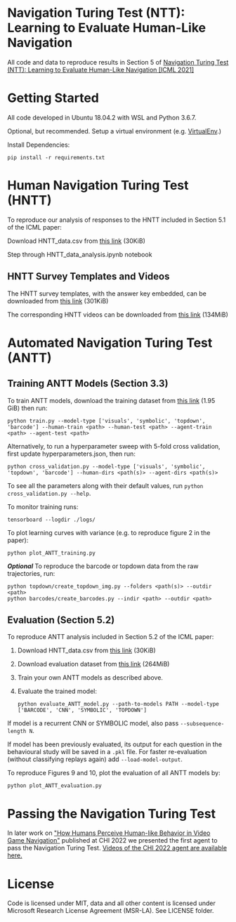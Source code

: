 # Navigation Turing Test (NTT): Learning to Evaluate Human-Like Navigation
All code and data to reproduce results in Section 5 of [Navigation Turing Test (NTT): Learning to Evaluate Human-Like Navigation [ICML 2021]](https://arxiv.org/abs/2105.09637)

# Getting Started

All code developed in Ubuntu 18.04.2 with WSL and Python 3.6.7.

Optional, but recommended. Setup a virtual environment (e.g. [VirtualEnv](https://virtualenv.pypa.io/).)

Install Dependencies:

    pip install -r requirements.txt

# Human Navigation Turing Test (HNTT)
To reproduce our analysis of responses to the HNTT included in Section 5.1 of the ICML paper:

Download HNTT_data.csv from [this link](https://huggingface.co/datasets/microsoft/ntt-icml2021/blob/main/HNTT_data.csv) (30KiB)

Step through HNTT_data_analysis.ipynb notebook

## HNTT Survey Templates and Videos
The HNTT survey templates, with the answer key embedded, can be downloaded from [this link](https://huggingface.co/datasets/microsoft/ntt-icml2021/blob/main/icml2021-hntt-survey-templates.zip) (301KiB) 

The corresponding HNTT videos can be downloaded from [this link](https://huggingface.co/datasets/microsoft/ntt-icml2021/blob/main/icml2021-hntt-videos.zip) (134MiB)

# Automated Navigation Turing Test (ANTT)
## Training ANTT Models (Section 3.3)
To train ANTT models, download the training dataset from [this link](https://huggingface.co/datasets/microsoft/ntt-icml2021/blob/main/ICML2021-train-data.zip) (1.95 GiB) then run:

    python train.py --model-type ['visuals', 'symbolic', 'topdown', 'barcode'] --human-train <path> --human-test <path> --agent-train <path> --agent-test <path>

Alternatively, to run a hyperparameter sweep with 5-fold cross validation, first update hyperparameters.json, then run:
    
    python cross_validation.py --model-type ['visuals', 'symbolic', 'topdown', 'barcode'] --human-dirs <path(s)> --agent-dirs <path(s)>

To see all the parameters along with their default values, run  `python cross_validation.py --help`.

To monitor training runs:

    tensorboard --logdir ./logs/

To plot learning curves with variance (e.g. to reproduce figure 2 in the paper):

    python plot_ANTT_training.py

***Optional*** To reproduce the barcode or topdown data from the raw trajectories, run:
    
    python topdown/create_topdown_img.py --folders <path(s)> --outdir <path>
    python barcodes/create_barcodes.py --indir <path> --outdir <path>

## Evaluation (Section 5.2)

To reproduce ANTT analysis included in Section 5.2 of the ICML paper:

1. Download HNTT_data.csv from [this link](https://huggingface.co/datasets/microsoft/ntt-icml2021/blob/main/HNTT_data.zip) (30KiB)

2. Download evaluation dataset from [this link](https://huggingface.co/datasets/microsoft/ntt-icml2021/blob/main/ICML2021-eval-data.zip) (264MiB)

3. Train your own ANTT models as described above.

4. Evaluate the trained model:

    ```
    python evaluate_ANTT_model.py --path-to-models PATH --model-type ['BARCODE', 'CNN', 'SYMBOLIC', 'TOPDOWN']
    ```

If model is a recurrent CNN or SYMBOLIC model, also pass `--subsequence-length N`.

If model has been previously evaluated, its output for each question in the behavioural study will be saved in a `.pkl` file. For faster re-evaluation (without classifying replays again) add `--load-model-output`.

To reproduce Figures 9 and 10, plot the evaluation of all ANTT models by:

    python plot_ANTT_evaluation.py
    
# Passing the Navigation Turing Test

In later work on ["How Humans Perceive Human-like Behavior in Video Game Navigation"](https://www.microsoft.com/en-us/research/publication/how-humans-perceive-human-like-behavior-in-video-game-navigation/) published at CHI 2022 we presented the first agent to pass the Navigation Turing Test. [Videos of the CHI 2022 agent are available here.](https://huggingface.co/datasets/microsoft/ntt-icml2021/blob/main/videos-new-agent.zip)

# License
Code is licensed under MIT, data and all other content is licensed under Microsoft Research License Agreement (MSR-LA). See LICENSE folder.
